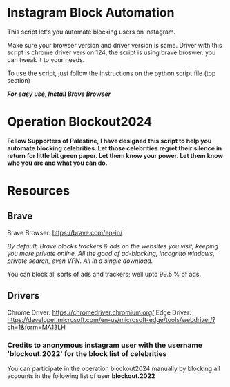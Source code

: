 # Instagram Block Automation
This script let's you automate blocking users on instagram.

Make sure your browser version and driver version is same.
Driver with this script is chrome driver version 124, the script is using brave broswer. you can tweak it to your needs.

To use the script, just follow the instructions on the python script file (top section)

**_For easy use, Install Brave Browser_**

# Operation Blockout2024
**Fellow Supporters of Palestine, I have designed this script to help you automate blocking celebrities. Let those celebrities regret their silence in return for little bit green paper. Let them know your power. Let them know who you are and what you can do.**

# Resources
## Brave
Brave Browser: https://brave.com/en-in/

_By default, Brave blocks trackers & ads on the websites you visit, keeping you more private online. All the good of ad-blocking, incognito windows, private search, even VPN. All in a single download._

You can block all sorts of ads and trackers; well upto 99.5 % of ads.

## Drivers
Chrome Driver: https://chromedriver.chromium.org/
Edge Driver: https://developer.microsoft.com/en-us/microsoft-edge/tools/webdriver/?ch=1&form=MA13LH

### Credits to anonymous instagram user with the username 'blockout.2022' for the block list of celebrities
You can participate in the operation blockout2024 manually by blocking all accounts in the following list of user **blockout.2022**



